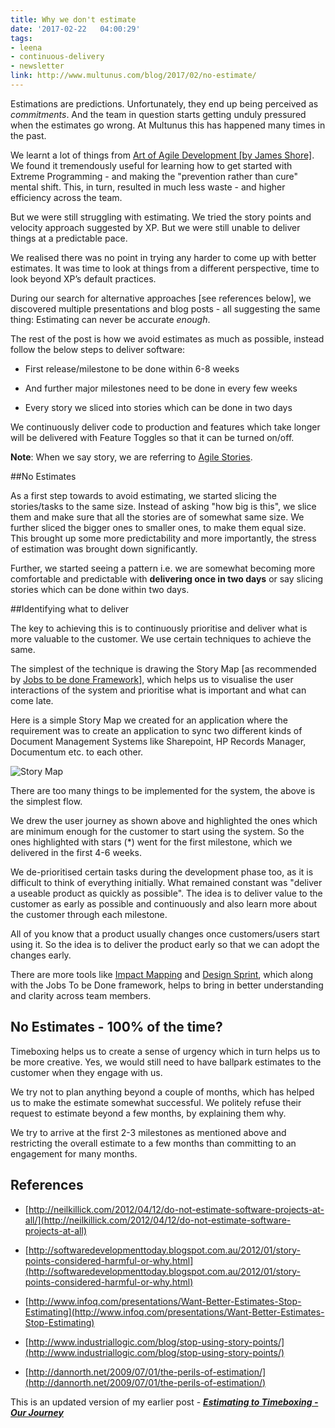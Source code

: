 ```yaml
---
title: Why we don't estimate
date: '2017-02-22	04:00:29'
tags: 
- leena
- continuous-delivery
- newsletter
link: http://www.multunus.com/blog/2017/02/no-estimate/
---
```


Estimations are predictions. Unfortunately, they end up being perceived as *commitments*. And the team in question starts getting unduly pressured when the estimates go wrong. At Multunus this has happened many times in the past.

We learnt a lot of things from [Art of Agile Development [by James Shore]](http://www.jamesshore.com/Agile-Book/). We found it tremendously useful for learning how to get started with Extreme Programming - and making the "prevention rather than cure" mental shift. This, in turn, resulted in much less waste - and higher efficiency across the team.

But we were still struggling with estimating. We tried the story points and velocity approach suggested by XP. But we were still unable to deliver things at a predictable pace.

We realised there was no point in trying any harder to come up with better estimates. It was time to look at things from a different perspective, time to look beyond XP’s default practices.

During our search for alternative approaches [see references below], we discovered multiple presentations and blog posts - all suggesting the same thing: Estimating can never be accurate *enough*.

The rest of the post is how we avoid estimates as much as possible, instead follow the below steps to deliver software:

* First release/milestone to be done within 6-8 weeks

* And further major milestones need to be done in every few weeks

* Every story we sliced into stories which can be done in two days

We continuously deliver code to production and features which take longer will be delivered with Feature Toggles so that it can be turned on/off.

**Note**: When we say story, we are referring to [Agile Stories](http://www.jamesshore.com/Agile-Book/stories.html). 

##No Estimates

As a first step towards to avoid estimating, we started slicing the stories/tasks to the same size. Instead of asking "how big is this", we slice them and make sure that all the stories are of somewhat same size. We further sliced the bigger ones to smaller ones, to make them equal size. This brought up some more predictability and more importantly, the stress of estimation was brought down significantly. 

Further, we started seeing a pattern i.e. we are somewhat becoming more comfortable and predictable with **delivering once in two days** or say slicing stories which can be done within two days.

##Identifying what to deliver

The key to achieving this is to continuously prioritise and deliver what is more valuable to the customer. We use certain techniques to achieve the same. 

The simplest of the technique is drawing the Story Map [as recommended by [Jobs to be done Framework](https://blog.intercom.com/using-job-stories-design-features-ui-ux/)], which helps us to visualise the user interactions of the system and prioritise what is important and what can come late.

Here is a simple Story Map we created for an application where the requirement was to create an application to sync two different kinds of Document Management Systems like Sharepoint, HP Records Manager, Documentum etc. to each other. 

![Story Map](https://s3.amazonaws.com/multunus-cdimages/story-map.png)

There are too many things to be implemented for the system, the above is the simplest flow. 

We drew the user journey as shown above and highlighted the ones which are minimum enough for the customer to start using the system. So the ones highlighted with stars (*) went for the first milestone, which we delivered in the first 4-6 weeks.

We de-prioritised certain tasks during the development phase too, as it is difficult to think of everything initially. What remained constant was "deliver a useable product as quickly as possible". The idea is to deliver value to the customer as early as possible and continuously and also learn more about the customer through each milestone. 

All of you know that a product usually changes once customers/users start using it. So the idea is to deliver the product early so that we can adopt the changes early.

There are more tools like [Impact Mapping](http://www.multunus.com/blog/2016/02/introduction-impact-mapping-creating-impact-map-ecommerce-product/) and [Design Sprint](http://www.gv.com/sprint/), which along with the Jobs To be Done framework, helps to bring in better understanding and clarity across team members.

## No Estimates - 100% of the time?

Timeboxing helps us to create a sense of urgency which in turn helps us to be more creative. Yes, we would still need to have ballpark estimates to the customer when they engage with us. 

We try not to plan anything beyond a couple of months, which has helped us to make the estimate somewhat successful. We politely refuse their request to estimate beyond a few months, by explaining them why.

We try to arrive at the first 2-3 milestones as mentioned above and restricting the overall estimate to a few months than committing to an engagement for many months.

## References

* [http://neilkillick.com/2012/04/12/do-not-estimate-software-projects-at-all/](http://neilkillick.com/2012/04/12/do-not-estimate-software-projects-at-all)

* [http://softwaredevelopmenttoday.blogspot.com.au/2012/01/story-points-considered-harmful-or-why.html](http://softwaredevelopmenttoday.blogspot.com.au/2012/01/story-points-considered-harmful-or-why.html)

* [http://www.infoq.com/presentations/Want-Better-Estimates-Stop-Estimating](http://www.infoq.com/presentations/Want-Better-Estimates-Stop-Estimating)

* [http://www.industriallogic.com/blog/stop-using-story-points/](http://www.industriallogic.com/blog/stop-using-story-points/)

* [http://dannorth.net/2009/07/01/the-perils-of-estimation/](http://dannorth.net/2009/07/01/the-perils-of-estimation/)

This is an updated version of my earlier post - **_[Estimating to Timeboxing - Our Journey](http://www.multunus.com/blog/2013/04/estimating-to-timeboxing-our-journey/)_**

